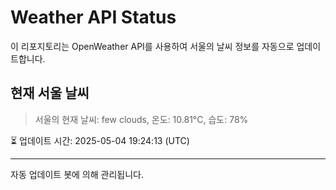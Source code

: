 
# Weather API Status

이 리포지토리는 OpenWeather API를 사용하여 서울의 날씨 정보를 자동으로 업데이트합니다.

## 현재 서울 날씨
> 서울의 현재 날씨: few clouds, 온도: 10.81°C, 습도: 78%

⏳ 업데이트 시간: 2025-05-04 19:24:13 (UTC)

---
자동 업데이트 봇에 의해 관리됩니다.
